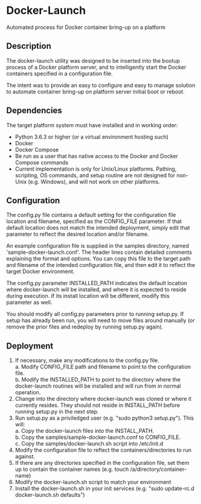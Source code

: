 # Docker-Launch
Automated process for Docker container bring-up on a platform
## Description
The docker-launch utility was designed to be inserted into the bootup process
of a Docker platform server, and to intelligently start the Docker containers
specified in a configuration file.

The intent was to provide an easy to configure and easy to manage solution to
automate container bring-up on platform server initial boot or reboot.

## Dependencies
The target platform system must have installed and in working order:
* Python 3.6.3 or higher (or a virtual environment hosting such)
* Docker
* Docker Compose
* Be run as a user that has native access to the Docker and Docker Compose
commands
* Current implementation is only for Unix/Linux platforms. Pathing, scripting,
OS commands, and setup routine are not designed for non-Unix (e.g. Windows),
and will not work on other platforms.

## Configuration
The config.py file contains a default setting for the configuration file
location and filename, specified as the CONFIG_FILE parameter. If that default
location does not match the intended deployment, simply edit that parameter
to reflect the desired location and/or filename.

An example configuration file is supplied in the samples directory, named
'sample-docker-launch.conf'. The header lines contain detailed comments
explaining the format and options. You can copy this file to the target path
and filename of the intended configuration file, and then edit it to reflect
the target Docker environment.

The config.py parameter INSTALLED_PATH indicates the default location where
docker-launch will be installed, and where it is expected to reside during
execution. If its install location will be different, modify this parameter
as well.

You should modify all config.py parameters prior to running setup.py. If setup
has already been run, you will need to move files around manually (or remove
the prior files and redeploy by running setup.py again).

## Deployment
1. If necessary, make any modifications to the config.py file.  
  a. Modify CONFIG_FILE path and filename to point to the configuration file.  
  b. Modify the INSTALLED_PATH to point to the directory where the 
docker-launch routines will be installed and will run from in normal operation.  
2. Change into the directory where docker-launch was cloned or where it
currently resides. They should not reside in INSTALL_PATH before running
setup.py in the next step.
3. Run setup.py as a priviledged user (e.g. "sudo python3 setup.py"). This
will:  
  a. Copy the docker-launch files into the INSTALL_PATH.  
  b. Copy the samples/sample-docker-launch.conf to CONFIG_FILE.  
  c. Copy the samples/docker-launch.sh script into /etc/init.d  
4. Modify the configuration file to reflect the containers/directories to
run against.
5. If there are any directories specified in the configuration file, set them
up to contain the container names (e.g. touch /a/directory/container-name)
6. Modify the docker-launch.sh script to match your environment
7. Install the docker-launch.sh in your init services (e.g. "sudo update-rc.d docker-launch.sh defaults")
